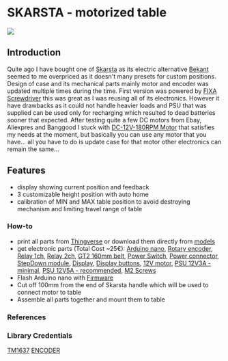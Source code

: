 # SKARSTA - motorized table

![](https://www.ikea.com/gb/en/images/products/skarsta-desk-sit-stand-white__0324864_pe518141_s4.jpg)

## Introduction

Quite ago I have bought one of [Skarsta](https://www.ikea.com/us/en/catalog/products/S29084966/) as its electric alternative [Bekant](https://www.ikea.com/us/en/catalog/products/S59022528/) seemed to me overpriced as it doesn't many presets for custom positions.
Design of case and its mechanical parts mainly motor and encoder was updated multiple times during the time.
First version was powered by [FIXA Screwdriver](https://www.ikea.com/us/en/catalog/products/60196103/) this was great as I was reusing all of its electronics. However it have drawbacks as it could not handle heavier loads and PSU that was supplied can be used only for recharging which resulted to dead batteries sooner that expected.
After testing quite a few DC motors from Ebay, Aliexpres and Banggood I stuck with [DC-12V-180RPM Motor](https://www.banggood.com/DC-12V-180RPM-Geared-Motor-High-Torque-Gear-Reducer-Motor-p-1068573.html?p=7W02096203810201609O&stayold=1&curwarehouse=CN) that satisfies my needs at the moment, but basically you can use any motor that you have... all you have to do is update case for that motor other electronics can remain the same...

## Features

- display showing current position and feedback
- 3 customizable height position with auto home
- calibration of MIN and MAX table position to avoid destroying mechanism and limiting travel range of table

### How-to

- print all parts from [Thingverse](https://TODO) or download them directly from [models](models)
- get electronic parts (Total Cost ~25€):
  [Arduino nano](https://www.ebay.com/itm/1PCS-mini-USB-Nano-V3-0-ATmega328P-CH340G-5V-16M-micro-controller-Arduino/191773759569?hash=item2ca69b5851:g:aHAAAOSwLN5WiNjA),
  [Rotary encoder](https://www.ebay.com/itm/1PCS-KY-040-Rotary-Encoder-Module-Brick-Sensor-Development-For-Arduino-CA/141975888668?hash=item210e6c231c:g:6aIAAOSwq5lTmbF7),
  [Relay 1ch](https://www.ebay.com/itm/1-2-5-10PCS-5V-One-1-Channel-Relay-Module-Board-Shield-For-Arduino-PIC-AVR-ARM-M/302126861988?hash=item46582a0ea4%3Am%3AmO-uqxnlvpXMQXX-eRxgBwA&var=600944064917),
  [Relay 2ch](https://www.ebay.com/itm/5V-Two-2-Channel-Relay-Module-With-optocoupler-For-PIC-AVR-DSP-ARM-Arduino-NEW/281683101414?epid=734905713&hash=item41959f06e6:g:uBQAAOSwhOxVSLJu),
  [GT2 160mm belt](https://www.ebay.com/itm/2GT-3D-Printer-Belt-Closed-Loop-Rubber-GT2-Timing-Belt-Length-110mm-852mm/132454520950?hash=item1ed6e79876%3Am%3Am1bUMmOd4qzqWTbtUS6QyGQ&var=431798850623),
  [Power Switch](https://www.ebay.com/itm/10Pcs-12V-2-Pin-Car-Boat-Round-Dot-Light-ON-OFF-Rocker-Toggle-Switch-Tool-Black/382170389677?hash=item58fb215cad:g:D~QAAOSwHb9ZcAnX),
  [Power connector](https://www.ebay.com/itm/10pcs-DC-005-Power-Supply-Jack-Socket-Female-PCB-Mount-Connector-5-5mm-x-2-1mm/263403309838?hash=item3d540f8b0e:g:tMgAAOSwc2FaQFNw),
  [StepDown module](https://www.ebay.com/itm/1PCS-DC-DC-LM2596-power-Supply-Buck-Converter-step-down-module-NEW-CA/142147326064?hash=item2118a41070:g:L1kAAOSwvzRXzOBg),
  [Display](https://www.ebay.com/itm/0-56-TM1637-4Bit-Digital-LED-7-Segment-Clock-Tube-Display-For-Arduino-White/172971714554?hash=item2845eae7fa:g:ISAAAOSweZJaOkDh),
  [Display buttons](https://www.ebay.com/itm/20Set-Momentary-Tactile-Push-Button-Touch-Micro-Switch-4P-PCB-Caps12x12x7-3mm-XW/113218977191?hash=item1a5c607da7:g:ay4AAOSwkVxa8RE4),
  [12V motor](https://www.banggood.com/DC-12V-180RPM-Geared-Motor-High-Torque-Gear-Reducer-Motor-p-1068573.html?p=7W02096203810201609O&stayold=1&curwarehouse=CN),
  [PSU 12V3A - minimal](https://www.ebay.com/itm/EU-Plug-1A-2A-3A-5A-Power-Supply-Adapter-100V-240V-to-12V-Lighting-Transformer/322850236046?hash=item4b2b5fa68e%3Am%3Amjgjm0i78jYJH9-2bkZdCyg&var=511979243408),
  [PSU 12V5A - recommended](https://www.ebay.com/itm/EU-Plug-1A-2A-3A-5A-Power-Supply-Adapter-100V-240V-to-12V-Lighting-Transformer/322850236046?hash=item4b2b5fa68e%3Am%3Amjgjm0i78jYJH9-2bkZdCyg&var=511979243408),
  [M2 Screws](https://www.ebay.com/itm/Hex-Socket-Bolts-Countersunk-Flat-Head-Screws-M2-M3-M4-M5-M6-Black-Alloy-Steel/183214890165?hash=item2aa8755cb5%3Am%3AmRNLwqyXcB6KXHipo6jIAWA&var=690492992291)
- Flash Arduino nano with [Firmware]()
- Cut off 100mm from the end of Skarsta handle which will be used to connect motor to table
- Assemble all parts together and mount them to table

### References

### Library Credentials

[TM1637](https://github.com/bremme/arduino-tm1637)
[ENCODER](https://github.com/buxtronix/arduino/tree/master/libraries/Rotary)

